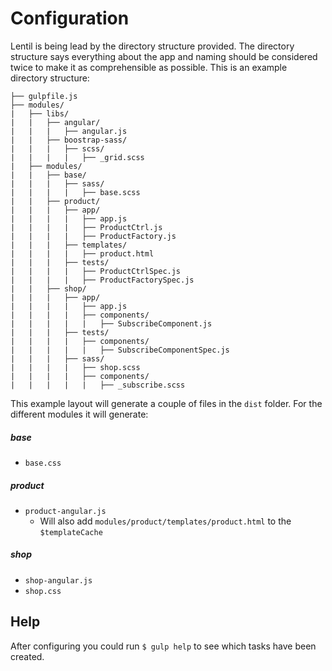 # Configuration

Lentil is being lead by the directory structure provided. The directory structure says everything about the app and naming should be considered twice to make it as comprehensible as possible. This is an example directory structure:

```
├── gulpfile.js
├── modules/
|   ├── libs/
|   |   ├── angular/
|   |   |   ├── angular.js
|   |   ├── boostrap-sass/
|   |   |   ├── scss/
|   |   |   |   ├── _grid.scss
|   ├── modules/
|   |   ├── base/
|   |   |   ├── sass/
|   |   |   |   ├── base.scss
|   |   ├── product/
|   |   |   ├── app/
|   |   |   |   ├── app.js
|   |   |   |   ├── ProductCtrl.js
|   |   |   |   ├── ProductFactory.js
|   |   |   ├── templates/
|   |   |   |   ├── product.html
|   |   |   ├── tests/  
|   |   |   |   ├── ProductCtrlSpec.js
|   |   |   |   ├── ProductFactorySpec.js
|   |   ├── shop/
|   |   |   ├── app/
|   |   |   |   ├── app.js
|   |   |   |   ├── components/
|   |   |   |   |   ├── SubscribeComponent.js
|   |   |   ├── tests/
|   |   |   |   ├── components/
|   |   |   |   |   ├── SubscribeComponentSpec.js
|   |   |   ├── sass/
|   |   |   |   ├── shop.scss
|   |   |   |   ├── components/
|   |   |   |   |   ├── _subscribe.scss
```

This example layout will generate a couple of files in the `dist` folder. For the different modules it will generate:

##### base
* `base.css`

##### product
* `product-angular.js`
  * Will also add `modules/product/templates/product.html` to the `$templateCache`

##### shop
* `shop-angular.js`
* `shop.css`

## Help

After configuring you could run `$ gulp help` to see which tasks have been created.
